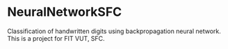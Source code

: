 NeuralNetworkSFC
================

Classification of handwritten digits using backpropagation neural network.
This is a project for FIT VUT, SFC.



